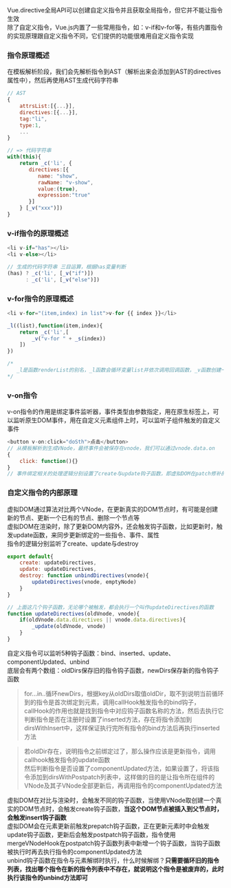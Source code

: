 Vue.directive全局API可以创建自定义指令并且获取全局指令，但它并不能让指令生效  
除了自定义指令，Vue.js内置了一些常用指令，如：v-if和v-for等，有些内置指令的实现原理跟自定义指令不同，它们提供的功能很难用自定义指令实现  
### 指令原理概述
在模板解析阶段，我们会先解析指令到AST（解析出来会添加到AST的directives属性中），然后再使用AST生成代码字符串  
````js
// AST
{
    attrsList:[{...}],
    directives:[{...}],
    tag:"li",
    type:1,
    ...
}

// => 代码字符串
with(this){
    return _c('li', {
       directives:[{
          name: "show",
          rawName: "v-show",
          value:(true),
          expression:"true"
       }]
    } [_v("xxx")])
}
````
### v-if指令的原理概述
````js
<li v-if="has"></li>
<li v-else></li>

// 生成的代码字符串 三目运算，根据has变量判断
(has) ? _c('li', [_v("if")])
      : _c('li', [_v("else")])
````
### v-for指令的原理概述
````js
<li v-for="(item,index) in list">v-for {{ index }}</li>

_l((list),function(item,index){
    return _c('li',[
        _v("v-for " + _s(index))
    ])
})

/*
   _l是函数renderList的别名，_l函数会循环变量list并依次调用回调函数，_v函数创建一个文本节点
*/
````
### v-on指令
v-on指令的作用是绑定事件监听器，事件类型由参数指定，用在原生标签上，可以监听原生DOM事件，用在自定义元素组件上时，可以监听子组件触发的自定义事件
````js
<button v-on:click="doSth">点击</button>
// 从模板解析到生成VNode，最终事件会被保存在vnode，我们可以通过vnode.data.on  
{
    click: function(){}
}
// 事件绑定相关的处理逻辑分别设置了create与update钩子函数，即虚拟DOM在patch修补的过程中，每当一个DOM元素被创建或者更新，都会触发事件绑定相关的处理逻辑
````
### 自定义指令的内部原理
虚拟DOM通过算法对比两个VNode，在更新真实的DOM节点时，有可能是创建新的节点、更新一个已有的节点、删除一个节点等  
虚拟DOM在渲染时，除了更新DOM内容外，还会触发钩子函数，比如更新时，触发update函数，来同步更新绑定的一些指令、事件、属性  
指令的逻辑分别监听了create、update与destroy  
````js
export default{
    create: updateDirectives,
    update: updateDirectives,
    destroy: function unbindDirectives(vnode){
        updateDirectives(vnode, emptyNode)
    }
}

// 上面这几个钩子函数，无论哪个被触发，都会执行一个叫作updateDirectives的函数
function updateDirectives(oldVnode, vnode){
    if(oldVnode.data.directives || vnode.data.directives){
        _update(oldVnode, vnode)
    }
}
````
自定义指令可以监听5种钩子函数：bind、inserted、update、componentUpdated、unbind    
底层会有两个数组：oldDirs保存旧的指令钩子函数，newDirs保存新的指令钩子函数  
>for...in..循环newDirs，根据key从oldDirs取值oldDir，取不到说明当前循环到的指令是首次绑定到元素，调用callHook触发指令的bind钩子，callHook的作用也就是找到指令中对应钩子函数名称的方法，然后去执行它  
判断指令是否在注册时设置了inserted方法，存在将指令添加到dirsWithInsert中，这样保证执行完所有指令的bind方法后再执行inserted方法  

>若oldDir存在，说明指令之前绑定过了，那么操作应该是更新指令，调用callhook触发指令的update函数  
然后判断指令是否设置了componentUpdated方法，如果设置了，将该指令添加到dirsWithPostpatch列表中，这样做的目的是让指令所在组件的VNode及其子VNode全部更新后，再调用指令的componentUpdated方法  

虚拟DOM在对比与渲染时，会触发不同的钩子函数，当使用VNode取创建一个真实的DOM节点时，会触发create钩子函数，**当这个DOM节点被插入到父节点时，会触发insert钩子函数**  
虚拟DOM会在元素更新前触发prepatch钩子函数，正在更新元素时中会触发update钩子函数，更新后会触发postpatch钩子函数，指令使用mergeVNodeHook在postpatch钩子函数列表中新增一个钩子函数，当钩子函数被执行时再去执行指令的componentUpdated方法  
unbind钩子函数在指令与元素解绑时执行，什么时候解绑？**只需要循环旧的指令列表，找出哪个指令在新的指令列表中不存在，就说明这个指令是被废弃的，此时执行该指令的unbind方法即可**
